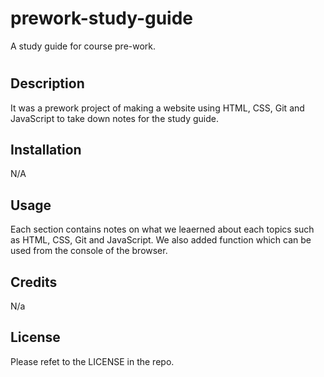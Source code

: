 # prework-study-guide
A study guide for course pre-work.
# <Your-Project-Title>

## Description

It was a prework project of making a website using HTML, CSS, Git and JavaScript to take down notes for the study guide.

## Installation

N/A

## Usage

Each section contains notes on what we leaerned about each topics such as HTML, CSS, Git and JavaScript. We also
added function which can be used from the console of the browser.

## Credits

N/a

## License

Please refet to the LICENSE in the repo.
